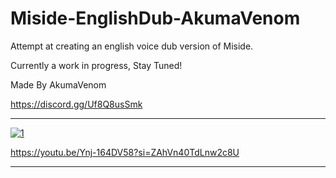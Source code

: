 # Miside-EnglishDub-AkumaVenom

Attempt at creating an english voice dub version of Miside.

Currently a work in progress, Stay Tuned!

Made By AkumaVenom

https://discord.gg/Uf8Q8usSmk

--------------------------------------------------------

[![1](https://github.com/user-attachments/assets/53ceb046-c717-497d-b26a-736f2b666abd)
](https://www.youtube.com/watch?v=Ynj-164DV58)

https://youtu.be/Ynj-164DV58?si=ZAhVn40TdLnw2c8U

--------------------------------------------------------
